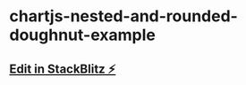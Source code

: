 # chartjs-nested-and-rounded-doughnut-example

## [Edit in StackBlitz ⚡️](https://stackblitz.com/~/github.com/relliv/chartjs-nested-and-rounded-doughnut-example)
